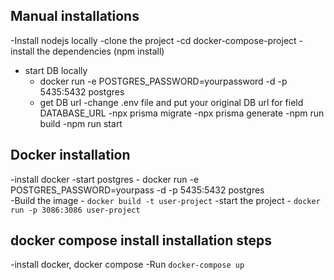 ## Manual installations
 -Install nodejs locally
 -clone the project
 -cd docker-compose-project
 -install the dependencies (npm install)
 - start DB locally
    - docker run -e POSTGRES_PASSWORD=yourpassword -d -p 5435:5432 postgres
    - get DB url
 -change .env file and put your original DB url for field DATABASE_URL
 -npx prisma migrate
 -npx prisma generate
 -npm run build
 -npm run start

 ## Docker installation
 -install docker
 -start postgres
    - docker run -e POSTGRES_PASSWORD=yourpass -d -p 5435:5432 postgres     
 -Build the image - `docker build -t user-project`
 -start the project - `docker run -p 3086:3086 user-project`

 ## docker compose install installation steps
 -install docker, docker compose
 -Run `docker-compose up`


 